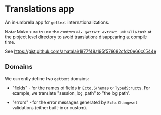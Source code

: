 # Translations app

An in-umbrella app for `gettext` internationalizations.

Note: Make sure to use the custom `mix gettext.extract.umbrella` task at
the project level directory to avoid translations disappearing at compile time.

See https://gist.github.com/amatalai/1877f48a195f578682cfd20e66c6544e


## Domains

We currently define two `gettext` domains:

* "fields" - for the names of fields in `Ecto.Schema`s or `TypedStruct`s. 
  For example, we translate "session_log_path" to "the log path".

* "errors" - for the error messages generated by `Ecto.Changeset` 
  validations (either built-in or custom).